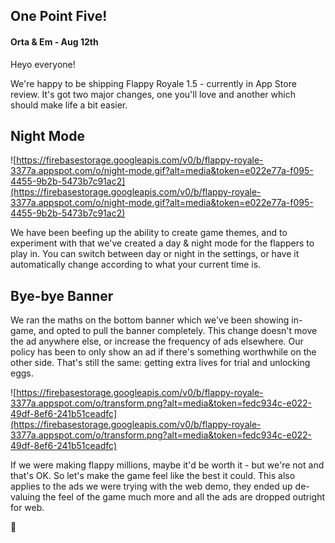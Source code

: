 [//]: # "Making changes to a post? To preview: restart the server, and invalidate the cache for the news page"

## One Point Five!

#### Orta & Em - Aug 12th

Heyo everyone!

We're happy to be shipping Flappy Royale 1.5 - currently in App Store review. It's got two major changes, one you'll
love and another which should make life a bit easier.

## Night Mode

![https://firebasestorage.googleapis.com/v0/b/flappy-royale-3377a.appspot.com/o/night-mode.gif?alt=media&token=e022e77a-f095-4455-9b2b-5473b7c91ac2](https://firebasestorage.googleapis.com/v0/b/flappy-royale-3377a.appspot.com/o/night-mode.gif?alt=media&token=e022e77a-f095-4455-9b2b-5473b7c91ac2)

We have been beefing up the ability to create game themes, and to experiment with that we've created a day & night mode
for the flappers to play in. You can switch between day or night in the settings, or have it automatically change
according to what your current time is.

## Bye-bye Banner

We ran the maths on the bottom banner which we've been showing in-game, and opted to pull the banner completely. This
change doesn't move the ad anywhere else, or increase the frequency of ads elsewhere. Our policy has been to only show
an ad if there's something worthwhile on the other side. That's still the same: getting extra lives for trial and
unlocking eggs.

![https://firebasestorage.googleapis.com/v0/b/flappy-royale-3377a.appspot.com/o/transform.png?alt=media&token=fedc934c-e022-49df-8ef6-241b51ceadfc](https://firebasestorage.googleapis.com/v0/b/flappy-royale-3377a.appspot.com/o/transform.png?alt=media&token=fedc934c-e022-49df-8ef6-241b51ceadfc)

If we were making flappy millions, maybe it'd be worth it - but we're not and that's OK. So let's make the game feel
like the best it could. This also applies to the ads we were trying with the web demo, they ended up de-valuing the feel
of the game much more and all the ads are dropped outright for web.

:tada:
